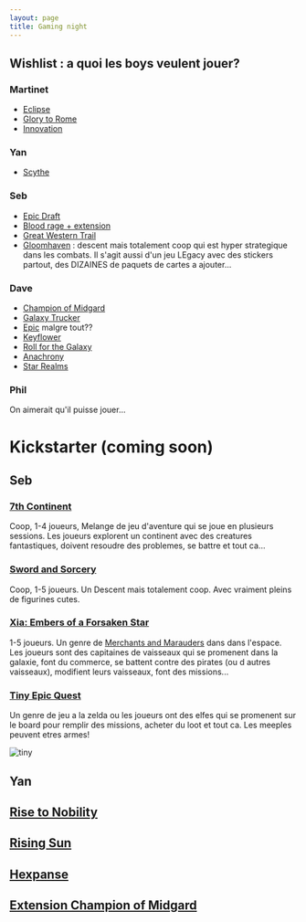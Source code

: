 ```yaml
---
layout: page
title: Gaming night
---
```


## Wishlist : a quoi les boys veulent jouer?

### Martinet
- [Eclipse](https://www.boardgamegeek.com/boardgame/72125/eclipse)
- [Glory to Rome](https://www.boardgamegeek.com/boardgame/19857/glory-rome)
- [Innovation](https://www.boardgamegeek.com/boardgame/63888/innovation)

### Yan
- [Scythe](https://www.boardgamegeek.com/boardgame/169786/scythe)

### Seb
- [Epic Draft](https://www.boardgamegeek.com/boardgame/175621/epic-card-game)
- [Blood rage + extension](https://www.boardgamegeek.com/boardgame/170216/blood-rage)
- [Great Western Trail](https://www.boardgamegeek.com/boardgame/193738/great-western-trail)
- [Gloomhaven](https://www.boardgamegeek.com/boardgame/174430/gloomhaven) : descent mais totalement coop qui est hyper strategique dans les combats. Il s'agit aussi d'un jeu LEgacy avec des stickers partout, des DIZAINES de paquets de cartes a ajouter...

### Dave
- [Champion of Midgard](https://www.boardgamegeek.com/boardgame/172287/champions-midgard)
- [Galaxy Trucker](https://www.boardgamegeek.com/boardgame/31481/galaxy-trucker)
- [Epic](https://www.boardgamegeek.com/boardgame/175621/epic-card-game) malgre tout??
- [Keyflower](https://www.boardgamegeek.com/boardgame/122515/keyflower)
- [Roll for the Galaxy](https://www.boardgamegeek.com/boardgame/132531/roll-galaxy)
- [Anachrony](https://www.boardgamegeek.com/boardgame/185343/anachrony)
- [Star Realms](https://www.boardgamegeek.com/boardgame/147020/star-realms)

### Phil
On aimerait qu'il puisse jouer...

# Kickstarter (coming soon)

## Seb

### [7th Continent](https://www.kickstarter.com/projects/1926712971/the-7th-continent-explore-survive-you-are-the-hero)
Coop, 1-4 joueurs, Melange de jeu d'aventure qui se joue en plusieurs sessions. Les joueurs explorent un continent avec des creatures fantastiques, doivent resoudre des problemes, se battre et tout ca...

### [Sword and Sorcery](https://www.kickstarter.com/projects/1402889231/sword-and-sorcery-epic-fantasy-co-op-board-and-min)
Coop, 1-5 joueurs. Un Descent mais totalement coop. Avec vraiment pleins de figurines cutes.

### [Xia: Embers of a Forsaken Star](https://www.kickstarter.com/projects/1438045410/xia-embers-of-a-forsaken-star)
1-5 joueurs. Un genre de [Merchants and Marauders](https://www.boardgamegeek.com/boardgame/25292/merchants-marauders) dans dans l'espace. Les joueurs sont des capitaines de vaisseaux qui se promenent dans la galaxie, font du commerce, se battent contre des pirates (ou d
autres vaisseaux), modifient leurs vaisseaux, font des missions...

### [Tiny Epic Quest](https://www.kickstarter.com/projects/coe/tiny-epic-quest-introducing-itemeeplestm)
Un genre de jeu a la zelda ou les joueurs ont des elfes qui se promenent sur le board pour remplir des missions, acheter du loot et tout ca. Les meeples peuvent etres armes!

![tiny](https://ksr-ugc.imgix.net/assets/014/262/109/3e28d5254399e017eaa1e2244d0c0238_original.JPG?w=680&fit=max&v=1477436829&auto=format&q=92&s=9f895094971c43f663f44bb6af74a6e5)

## Yan

## [Rise to Nobility](https://www.kickstarter.com/projects/512772051/rise-to-nobility?ref=nav_search)

## [Rising Sun](https://www.kickstarter.com/projects/cmon/rising-sun?ref=nav_search)

## [Hexpanse](https://www.kickstarter.com/projects/1385946864/hexpanse?ref=discovery)

## [Extension Champion of Midgard](https://www.kickstarter.com/projects/152730994/champions-of-midgard-the-expansions?ref=nav_search)